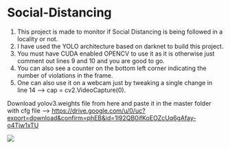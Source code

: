 # Social-Distancing  
1. This project is made to monitor if Social Distancing is being followed in a locality or not.  
2. I have used the YOLO architecture based on darknet to build this project.  
3. You must have CUDA enabled OPENCV to use it as it is otherwise just comment out lines 9 and 10 and you are good to go.  
4. You can also see a counter on the bottom left corner indicating the number of violations in the frame.  
5. One can also use it on a webcam just by tweaking a single change in line 14 --> cap = cv2.VideoCapture(0).  

Download yolov3.weights file from here and paste it in the master folder with cfg file --> https://drive.google.com/u/0/uc?export=download&confirm=phEB&id=1I92QB0ifKoEOZcUq6gAfay-o4Tjw1xTU  

![](data/SD.gif)

